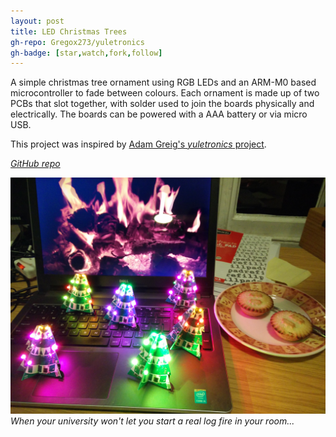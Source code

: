 ```yaml
---
layout: post
title: LED Christmas Trees
gh-repo: Gregox273/yuletronics
gh-badge: [star,watch,fork,follow]
---
```

A simple christmas tree ornament using RGB LEDs and an ARM-M0 based microcontroller to fade between colours. Each ornament is made up of two PCBs that slot together, with solder used to join the boards physically and electrically. The boards can be powered with a AAA battery or via micro USB.

This project was inspired by [Adam Greig's *yuletronics* project](https://github.com/adamgreig/yuletronics).

*[GitHub repo](github.com/Gregox273/yuletronics)*

![Christmas trees](/img/xmas_trees.jpg)
*When your university won't let you start a real log fire in your room...*